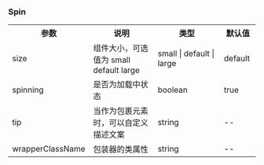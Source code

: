 ### Spin

<table>
  <tbody>
    <tr>
      <th  width="15%">参数</th><th width="35%">说明</th><th width="35%">类型</th><th width="15%">默认值</th>
    </tr>
    <tr>
      <td width="15%">size</td><td width="35%">组件大小，可选值为 small default large</td><td width="35%">small | default | large</td><td width="15%">default</td>
    </tr>
    <tr>
      <td width="15%">spinning</td><td width="35%">是否为加载中状态</td><td width="35%">boolean</td><td width="15%">true</td>
    </tr>
    <tr>
      <td width="15%">tip</td><td width="35%">当作为包裹元素时，可以自定义描述文案</td><td width="35%">string</td><td width="15%">--</td>
    </tr>
    <tr>
      <td width="15%">wrapperClassName</td><td width="35%">包装器的类属性</td><td width="35%">string</td><td width="15%">--</td>
    </tr>
  </tbody>
</table>